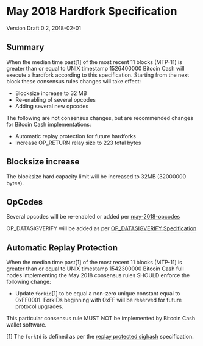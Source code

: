 # May 2018 Hardfork Specification

Version Draft 0.2, 2018-02-01

## Summary

When the median time past[1] of the most recent 11 blocks (MTP-11) is greater than or equal to UNIX timestamp 1526400000 Bitcoin Cash will execute a hardfork according to this specification. Starting from the next block these consensus rules changes will take effect:

* Blocksize increase to 32 MB
* Re-enabling of several opcodes
* Adding several new opcodes

The following are not consensus changes, but are recommended changes for Bitcoin Cash implementations:

* Automatic replay protection for future hardforks
* Increase OP_RETURN relay size to 223 total bytes

## Blocksize increase

The blocksize hard capacity limit will be increased to 32MB (32000000 bytes).

## OpCodes

Several opcodes will be re-enabled or added per [may-2018-opcodes](may-2018-opcodes.md)

OP_DATASIGVERIFY will be added as per [OP_DATASIGVERIFY Specification](https://github.com/gandrewstone/BitcoinUnlimited/blob/op_datasigverify/doc/opdatasigverify.md)

## Automatic Replay Protection

When the median time past[1] of the most recent 11 blocks (MTP-11) is greater than or equal to UNIX timestamp 1542300000 Bitcoin Cash full nodes implementing the May 2018 consensus rules SHOULD enforce the following change:

 * Update `forkid`[1] to be equal a non-zero unique constant equal to 0xFF0001.  ForkIDs beginning with 0xFF will be reserved for future protocol upgrades.

This particular consensus rule MUST NOT be implemented by Bitcoin Cash wallet software.

[1] The `forkId` is defined as per the [replay protected sighash](replay-protected-sighash.md) specification.
